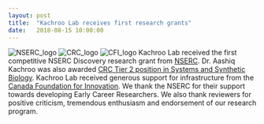 ```yaml
---
layout: post
title:  "Kachroo Lab receives first research grants"
date:   2018-08-15 10:00:00
---
```

![NSERC_logo](https://user-images.githubusercontent.com/28112083/55807722-af1a6f80-5ab0-11e9-8951-6ef5da73c1bd.jpg)
![CRC_logo](https://user-images.githubusercontent.com/28112083/55807732-b477ba00-5ab0-11e9-80b6-2e8a886731a6.jpg)
![CFI_logo](https://user-images.githubusercontent.com/28112083/55807736-b6da1400-5ab0-11e9-93b7-9da274e5bcce.jpg)
Kachroo Lab received the first competitive NSERC Discovery research grant from [NSERC](http://www.nserc-crsng.gc.ca/NSERC-CRSNG/FundingDecisions-DecisionsFinancement/index_eng.asp). Dr. Aashiq Kachroo was also awarded [CRC Tier 2 position in Systems and Synthetic Biology](http://www.concordia.ca/news/stories/2018/11/16/5-2-million-for-canada-research-chairs-at-concordia.html). Kachroo Lab received generous support for infrastructure from the [Canada Foundation for Innovation](https://www.innovation.ca). We thank the NSERC for their support towards developing Early Career Researchers. We also thank reviewers for positive criticism, tremendous enthusiasm and endorsement of our research program.

